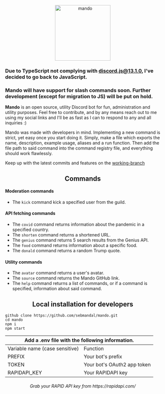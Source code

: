 <div align="center">
  <a href="https://github.com/sebmandal/mando" target="_blank">
    <img height="180" alt="mando" src="https://cdn.discordapp.com/attachments/869843923428847666/872055806462394388/mando_transparent.svg">
  </a>
</div>

### Due to TypeScript not complying with discord.js@13.1.0, I've decided to go back to JavaScript.

### Mando will have support for slash commands soon. Further development (except for migration to JS) will be put on hold.

**Mando** is an open source, utility Discord bot for fun, administration and utility purposes.
Feel free to contribute, and by any means reach out to me using my social links and I'll be as fast as I can to respond to any and all inquiries :)

Mando was made with developers in mind. Implementing a new command is strict, yet easy once you start doing it. Simply, make a file which exports the name, description, example usage, aliases and a run function. Then add the file path to said command into the command registry file, and everything should work flawlessly.

Keep up with the latest commits and features on the [working-branch](https://github.com/sebmandal/mando/tree/working-branch)

## <div align="center">**Commands**</div>

#### Moderation commands

- The `kick` command kick a specified user from the guild.

#### API fetching commands

- The `covid` command returns information about the pandemic in a specified country.
- The `shorten` command returns a shortened URL.
- The `genius` command returns 5 search results from the Genius API.
- The `food` command returns information about a specific food.
- The `donald` command returns a random Trump quote.

#### Utility commands

- The `avatar` command returns a user's avatar.
- The `source` command returns the Mando GitHub link.
- The `help` command returns a list of commands, or if a command is specified, information about said command.

## <div align="center">**Local installation for developers**</div>

```
github clone https://github.com/sebmandal/mando.git
cd mando
npm i
npm start
```

<div align="center">
  <table>
    <thead>
      <tr>
        <th colspan="2">Add a .env file with the following information.</th>
      </tr>
    </thead>
    <tbody>
      <tr>
        <td>Variable name (case sensitive)</td>
        <td>Function</td>
      </tr>
      <tr>
        <td>PREFIX</td>
        <td>Your bot's prefix</td>
      </tr>
      <tr>
        <td>TOKEN</td>
        <td>Your bot's OAuth2 app token</td>
      </tr>
      <tr>
        <td>RAPIDAPI_KEY</td>
        <td>Your RAPIDAPI key</td>
      </tr>
    </tbody>
  </table>
  <h6>Grab your RAPID API key from https://rapidapi.com/</h6>
</div>
